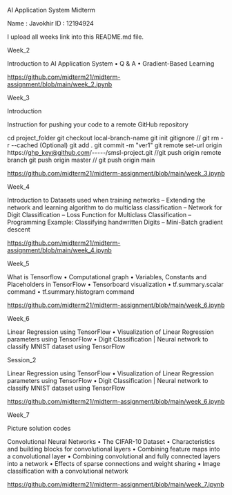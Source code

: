 AI Application System
Midterm

Name : Javokhir
ID : 12194924


I upload all weeks link into this README.md file.


Week_2

Introduction to AI Application System
• Q & A
• Gradient-Based Learning

https://github.com/midterm21/midterm-assignment/blob/main/week_2.ipynb

Week_3

Introduction

Instruction for pushing your code to a remote GitHub repository

cd project_folder
git checkout local-branch-name
git init
gitignore // git rm -r --cached (Optional)
git add .
git commit -m "ver1"
git remote set-url origin https://ghp_key@github.com/-----/smsl-project.git
//git push origin remote branch
git push origin master
// git push origin main

https://github.com/midterm21/midterm-assignment/blob/main/week_3.ipynb

Week_4

Introduction to Datasets used when training networks
– Extending the network and learning algorithm to do
multiclass classification
– Network for Digit Classification
– Loss Function for Multiclass Classification
– Programming Example: Classifying handwritten Digits
– Mini-Batch gradient descent

https://github.com/midterm21/midterm-assignment/blob/main/week_4.ipynb

Week_5

What is Tensorflow
• Computational graph
• Variables, Constants and Placeholders in TensorFlow
• Tensorboard visualization
• tf.summary.scalar command
• tf.summary.histogram command

https://github.com/midterm21/midterm-assignment/blob/main/week_6.ipynb

Week_6

Linear Regression using TensorFlow
• Visualization of Linear Regression parameters using
TensorFlow
• Digit Classification | Neural network to classify MNIST
dataset using TensorFlow

Session_2

Linear Regression using TensorFlow
• Visualization of Linear Regression parameters using
TensorFlow
• Digit Classification | Neural network to classify MNIST
dataset using TensorFlow

https://github.com/midterm21/midterm-assignment/blob/main/week_6.ipynb

Week_7

Picture solution codes

Convolutional Neural Networks
• The CIFAR-10 Dataset
• Characteristics and building blocks for convolutional
layers
• Combining feature maps into a convolutional layer
• Combining convolutional and fully connected layers into a
network
• Effects of sparse connections and weight sharing
• Image classification with a convolutional network

https://github.com/midterm21/midterm-assignment/blob/main/week_7.ipynb

